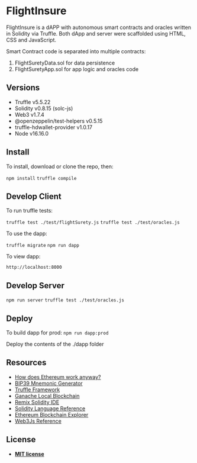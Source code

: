 # FlightInsure

FlightInsure is a dAPP with autonomous smart contracts and oracles written in Solidity via Truffle. Both dApp and server were scaffolded using HTML, CSS and JavaScript. 

Smart Contract code is separated into multiple contracts:

1) FlightSuretyData.sol for data persistence
2) FlightSuretyApp.sol for app logic and oracles code

## Versions

* Truffle v5.5.22
* Solidity v0.8.15 (solc-js)
* Web3 v1.7.4
* @openzeppelin/test-helpers v0.5.15
* truffle-hdwallet-provider v1.0.17
* Node v16.16.0

## Install


To install, download or clone the repo, then:

`npm install`
`truffle compile`

## Develop Client

To run truffle tests:

`truffle test ./test/flightSurety.js`
`truffle test ./test/oracles.js`

To use the dapp:

`truffle migrate`
`npm run dapp`

To view dapp:

`http://localhost:8000`

## Develop Server

`npm run server`
`truffle test ./test/oracles.js`

## Deploy

To build dapp for prod:
`npm run dapp:prod`

Deploy the contents of the ./dapp folder


## Resources

* [How does Ethereum work anyway?](https://medium.com/@preethikasireddy/how-does-ethereum-work-anyway-22d1df506369)
* [BIP39 Mnemonic Generator](https://iancoleman.io/bip39/)
* [Truffle Framework](http://truffleframework.com/)
* [Ganache Local Blockchain](http://truffleframework.com/ganache/)
* [Remix Solidity IDE](https://remix.ethereum.org/)
* [Solidity Language Reference](http://solidity.readthedocs.io/en/v0.4.24/)
* [Ethereum Blockchain Explorer](https://etherscan.io/)
* [Web3Js Reference](https://github.com/ethereum/wiki/wiki/JavaScript-API)

## License

- **[MIT license](http://opensource.org/licenses/mit-license.php)**
